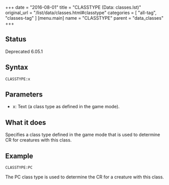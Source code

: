 +++
date = "2016-08-01"
title = "CLASSTYPE (Data: classes.lst)"
original_url = "/list/data/classes.html#classtype"
categories = [ "all-tag", "classes-tag" ]
[menu.main]
    name = "CLASSTYPE"
    parent = "data_classes"
+++

## Status

Deprecated 6.05.1

## Syntax

`CLASSTYPE:x`

## Parameters

-   x: Text (a class type as defined in the game mode).



What it does
------------

Specifies a class type defined in the game mode that is used to
determine CR for creatures with this class.

Example
-------

`CLASSTYPE:PC`

The PC class type is used to determine the CR for a creature with this
class.

